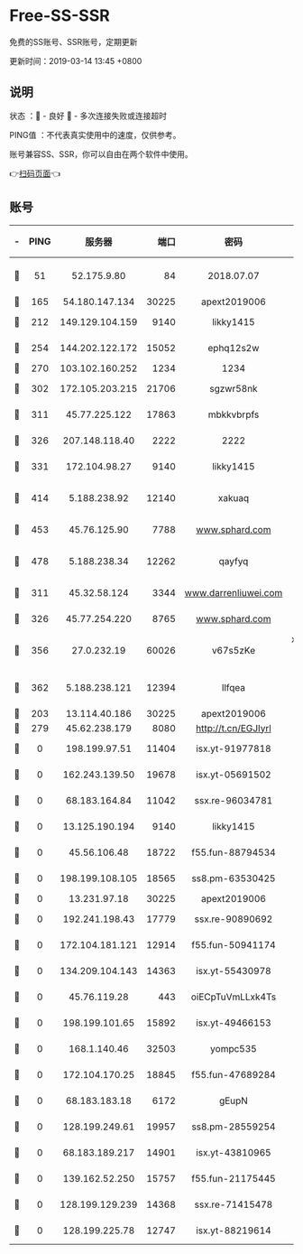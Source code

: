 # Free-SS-SSR

免费的SS账号、SSR账号，定期更新

更新时间：2019-03-14 13:45 +0800

## 说明

状态     ：🙂 - 良好 🙁 - 多次连接失败或连接超时

PING值   ：不代表真实使用中的速度，仅供参考。

账号兼容SS、SSR，你可以自由在两个软件中使用。

👉[扫码页面](https://liesauer.github.io/Free-SS-SSR/)👈

## 账号

|-|PING|服务器|端口|密码|加密方式|区域|
|:----:|:----:|:-----:|-----:|:----:|:----:|:----:|
|🙂|51|52.175.9.80|84|2018.07.07|chacha20-ietf-poly1305|HK|
|🙂|165|54.180.147.134|30225|apext2019006|chacha20|KR|
|🙂|212|149.129.104.159|9140|likky1415|aes-256-cfb|HK|
|🙂|254|144.202.122.172|15052|ephq12s2w|aes-256-cfb|US|
|🙂|270|103.102.160.252|1234|1234|rc4-md5|JP|
|🙂|302|172.105.203.215|21706|sgzwr58nk|aes-256-cfb|JP|
|🙂|311|45.77.225.122|17863|mbkkvbrpfs|aes-256-cfb|GB|
|🙂|326|207.148.118.40|2222|2222|aes-256-cfb|SG|
|🙂|331|172.104.98.27|9140|likky1415|aes-256-cfb|JP|
|🙂|414|5.188.238.92|12140|xakuaq|chacha20-ietf-poly1305|BR|
|🙂|453|45.76.125.90|7788|www.sphard.com|aes-256-cfb|AU|
|🙂|478|5.188.238.34|12262|qayfyq|chacha20-ietf-poly1305|BR|
|🙂|311|45.32.58.124|3344|www.darrenliuwei.com|aes-256-cfb|JP|
|🙂|326|45.77.254.220|8765|www.sphard.com|aes-256-cfb|SG|
|🙂|356|27.0.232.19|60026|v67s5zKe|xchacha20-ietf-poly1305|HK|
|🙂|362|5.188.238.121|12394|llfqea|chacha20-ietf-poly1305|BR|
|🙁|203|13.114.40.186|30225|apext2019006|chacha20|JP|
|🙁|279|45.62.238.179|8080|http://t.cn/EGJIyrl|rc4-md5|CA|
|🙁|0|198.199.97.51|11404|isx.yt-91977818|aes-256-cfb|US|
|🙁|0|162.243.139.50|19678|isx.yt-05691502|aes-256-cfb|US|
|🙁|0|68.183.164.84|11042|ssx.re-96034781|aes-256-cfb|US|
|🙁|0|13.125.190.194|9140|likky1415|aes-256-cfb|KR|
|🙁|0|45.56.106.48|18722|f55.fun-88794534|aes-256-cfb|US|
|🙁|0|198.199.108.105|18565|ss8.pm-63530425|aes-256-cfb|US|
|🙁|0|13.231.97.18|30225|apext2019006|chacha20|JP|
|🙁|0|192.241.198.43|17779|ssx.re-90890692|aes-256-cfb|US|
|🙁|0|172.104.181.121|12914|f55.fun-50941174|aes-256-cfb|SG|
|🙁|0|134.209.104.143|14363|isx.yt-55430978|aes-256-cfb|SG|
|🙁|0|45.76.119.28|443|oiECpTuVmLLxk4Ts|aes-256-cfb|AU|
|🙁|0|198.199.101.65|15892|isx.yt-49466153|aes-256-cfb|US|
|🙁|0|168.1.140.46|32503|yompc535|aes-256-cfb|AU|
|🙁|0|172.104.170.25|18845|f55.fun-47689284|aes-256-cfb|SG|
|🙁|0|68.183.183.18|6172|gEupN|aes-256-cfb|SG|
|🙁|0|128.199.249.61|19957|ss8.pm-28559254|aes-256-cfb|SG|
|🙁|0|68.183.189.217|14901|isx.yt-43810965|aes-256-cfb|SG|
|🙁|0|139.162.52.250|15757|f55.fun-21175445|aes-256-cfb|SG|
|🙁|0|128.199.129.239|14368|ssx.re-71415478|aes-256-cfb|SG|
|🙁|0|128.199.225.78|12747|isx.yt-88219614|aes-256-cfb|SG|
